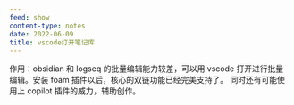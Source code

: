```yaml
---
feed: show
content-type: notes
date: 2022-06-09
title: vscode打开笔记库
---
```

作用：obsidian 和 logseq 的批量编辑能力较差，可以用 vscode 打开进行批量编辑。安装 foam 插件以后，核心的双链功能已经完美支持了。
同时还有可能使用上 copilot 插件的威力，辅助创作。
